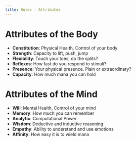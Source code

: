 ```yaml
---
title: Rules - Attributes
---
```


# Attributes of the Body
* __Constitution__: Physical Health, Control of your body
* __Strength__: Capacity to lift, push, jump
* __Flexibility__: Touch your toes, do the splits?
* __Reflexes__: How fast do you respond to stimuli?
* __Presence__: Your physical presence. Plain or extraordinary?
* __Capacity__: How much mana you can hold

# Attributes of the Mind
* __Will__: Mental Health, Control of your mind
* __Memory__: How much you can remember
* __Analytic__: Computational Power
* __Wisdom__: Deductive and inductive reasoning
* __Empathy__: Ability to understand and use emotions
* __Affinity__: How easy it is to wield mana
